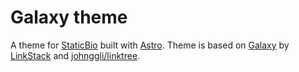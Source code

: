 # Galaxy theme

A theme for [StaticBio](https://github.com/ekrzeptowski/static-bio) built with [Astro](https://astro.build).
Theme is based on [Galaxy](https://github.com/LinkStackOrg/galaxy) by [LinkStack](https://github.com/LinkStackOrg) and [johnggli/linktree](https://github.com/johnggli/linktree).

